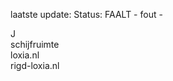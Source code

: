 laatste update: 
Status: FAALT - fout - 
<div class="service R">J</div><div class="service R">schijfruimte</div><div class="service G">loxia.nl</div><div class="service G">rigd-loxia.nl</div>